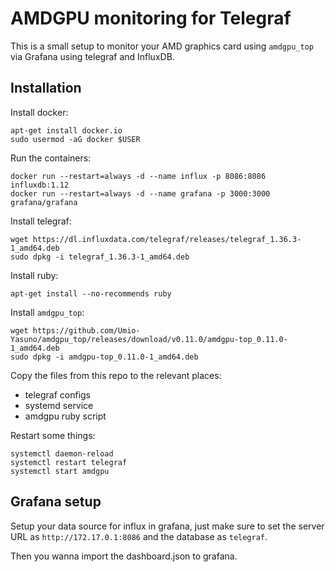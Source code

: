 # AMDGPU monitoring for Telegraf

This is a small setup to monitor your AMD graphics card using `amdgpu_top` via Grafana using telegraf and InfluxDB.

## Installation

Install docker:

```
apt-get install docker.io
sudo usermod -aG docker $USER
```

Run the containers:

```
docker run --restart=always -d --name influx -p 8086:8086 influxdb:1.12
docker run --restart=always -d --name grafana -p 3000:3000 grafana/grafana
```

Install telegraf:

```
wget https://dl.influxdata.com/telegraf/releases/telegraf_1.36.3-1_amd64.deb
sudo dpkg -i telegraf_1.36.3-1_amd64.deb
```

Install ruby:

```
apt-get install --no-recommends ruby
```

Install `amdgpu_top`:

```
wget https://github.com/Umio-Yasuno/amdgpu_top/releases/download/v0.11.0/amdgpu-top_0.11.0-1_amd64.deb
sudo dpkg -i amdgpu-top_0.11.0-1_amd64.deb
```

Copy the files from this repo to the relevant places:
- telegraf configs
- systemd service
- amdgpu ruby script

Restart some things:

```
systemctl daemon-reload
systemctl restart telegraf
systemctl start amdgpu
```

## Grafana setup

Setup your data source for influx in grafana, just make sure to set the server URL as `http://172.17.0.1:8086` and the database as `telegraf`.

Then you wanna import the dashboard.json to grafana.

